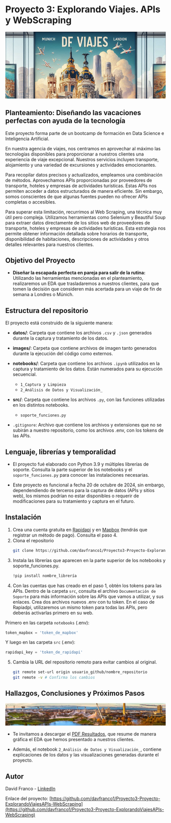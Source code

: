 # Proyecto 3: Explorando Viajes. APIs y WebScraping

![imagen](images/header.png)


## Planteamiento: **Diseñando las vacaciones perfectas con ayuda de la tecnología**

Este proyecto forma parte de un bootcamp de formación en Data Science e Inteligencia Artificial.

En nuestra agencia de viajes, nos centramos en aprovechar al máximo las tecnologías disponibles para proporcionar a nuestros clientes una experiencia de viaje excepcional. Nuestros servicios incluyen transporte, alojamiento y una variedad de excursiones y actividades emocionantes.

Para recopilar datos precisos y actualizados, empleamos una combinación de métodos. Aprovechamos APIs proporcionadas por proveedores de transporte, hoteles y empresas de actividades turísticas. Estas APIs nos permiten acceder a datos estructurados de manera eficiente. Sin embargo, somos conscientes de que algunas fuentes pueden no ofrecer APIs completas o accesibles.

Para superar esta limitación, recurrimos al Web Scraping, una técnica muy útil pero compleja. Utilizamos herramientas como Selenium y Beautiful Soup para extraer datos directamente de los sitios web de proveedores de transporte, hoteles y empresas de actividades turísticas. Esta estrategia nos permite obtener información detallada sobre horarios de transporte, disponibilidad de habitaciones, descripciones de actividades y otros detalles relevantes para nuestros clientes.


## Objetivo del Proyecto

- **Diseñar la escapada perfecta en pareja para salir de la rutina:** Utilizando las herramientas mencionadas en el planteamiento, realizaremos un EDA que trasladaremos a nuestros clientes, para que tomen la decisión que consideren más acertada para un viaje de fin de semana a Londres o Múnich.


## Estructura del repositorio

El proyecto está construido de la siguiente manera:

- **datos/**: Carpeta que contiene los archivos `.csv` y `.json` generados durante la captura y tratamiento de los datos.

- **images/**: Carpeta que contiene archivos de imagen tanto generados durante la ejecución del código como externos.

- **notebooks/**: Carpeta que contiene los archivos `.ipynb` utilizados en la captura y tratamiento de los datos. Están numerados para su ejecución secuencial.
  - `1_Captura y Limpieza`
  - `2_Análisis de Datos y Visualización_`

- **src/**: Carpeta que contiene los archivos `.py`, con las funciones utilizadas en los distintos notebooks.
  - `soporte_funciones.py`

- `.gitignore`: Archivo que contiene los archivos y extensiones que no se subirán a nuestro repositorio, como los archivos .env, con los tokens de las APIs.


## Lenguaje, librerías y temporalidad
- El proyecto fué elaborado con Python 3.9 y múltiples librerías de soporte. Consulta la parte superior de los notebooks y el `soporte_funciones.py` para conocer las instalaciones necesarias. 

- Este proyecto es funcional a fecha 20 de octubre de 2024, sin embargo, dependendiendo de terceros para la captura de datos (APIs y sitios web), los mismos podrían no estar disponibles o requerir de modificaciones para su tratamiento y captura en el futuro.


## Instalación

1. Crea una cuenta gratuita en [Rapidapi](https://rapidapi.com) y en [Mapbox](https://mapbox.com) (tendrás que registrar un método de pago). Consulta el paso 4.
2. Clona el repositorio
   ```sh
   git clone https://github.com/davfranco1/Proyecto3-Proyecto-ExplorandoViajesAPIs-WebScraping.git
   ```
3. Instala las librerías que aparecen en la parte superior de los notebooks y soporte_funciones.py.
   ```sh
   !pip install nombre_librería
   ```
4. Con las cuentas que has creado en el paso 1, obtén los tokens para las APIs. Dentro de la carpeta `src`, consulta el archivo `Documentación de Soporte` para más información sobre las APIs que vamos a utilizar, y sus enlaces. Crea dos archivos nuevos .env con tu token. En el caso de Rapiadpi, utilizaremos un mismo token para todas las APIs, pero deberás activarlas primero en su web.

Primero en las carpeta `notebooks` (.env):
   ```js
   token_mapbox = 'token_de_mapbox'
   ```

   Y luego en las carpeta `src` (.env):
   ```js
   rapidapi_key = 'token_de_rapidapi'
   ```

5. Cambia la URL del repositorio remoto para evitar cambios al original.
   ```sh
   git remote set-url origin usuario_github/nombre_repositorio
   git remote -v # Confirma los cambios
   ```


## Hallazgos, Conclusiones y Próximos Pasos
![imagen](images/munich_resultados.jpg)

- Te invitamos a descargar el [PDF Resultados](https://github.com/davfranco1/Proyecto3-Proyecto-ExplorandoViajesAPIs-WebScraping/blob/main/datos/Resultados.pdf), que resume de manera gráfica el EDA que hemos presentado a nuestros clientes.

- Además, el notebook `2_Análisis de Datos y Visualización_`, contiene explicaciones de los datos y las visualizaciones generadas durante el proyecto.


## Autor

David Franco - [LinkedIn](https://linkedin.com/in/franco-david)

Enlace del proyecto: [https://github.com/davfranco1/Proyecto3-Proyecto-ExplorandoViajesAPIs-WebScraping](https://github.com/davfranco1/Proyecto3-Proyecto-ExplorandoViajesAPIs-WebScraping)
